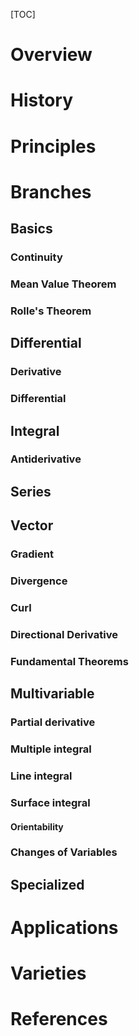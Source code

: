 [TOC]

# Overview


# History


# Principles


# Branches

## Basics

### Continuity

### Mean Value Theorem

### Rolle's Theorem

## Differential

### Derivative

### Differential

## Integral

### Antiderivative

## Series


## Vector

### Gradient

### Divergence

### Curl

### Directional Derivative

### Fundamental Theorems

## Multivariable

### Partial derivative

### Multiple integral

### Line integral

### Surface integral

#### Orientability

### Changes of Variables

## Specialized


# Applications


# Varieties


# References

[calculus]: https://en.wikipedia.org/wiki/Calculus
